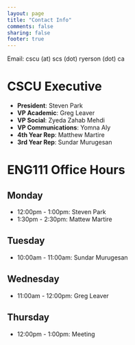 ```yaml
---
layout: page
title: "Contact Info"
comments: false
sharing: false
footer: true
---
```


Email: cscu (at) scs (dot) ryerson (dot) ca
# CSCU Executive
- **President**: Steven Park
- **VP Academic**: Greg Leaver
- **VP Social**: Zyeda Zahab Mehdi
- **VP Communications**: Yomna Aly
- **4th Year Rep**: Matthew Martire
- **3rd Year Rep**: Sundar Murugesan

# ENG111 Office Hours
## Monday
- 12:00pm - 1:00pm: Steven Park
- 1:30pm - 2:30pm: Mattew Martire

## Tuesday
- 10:00am - 11:00am: Sundar Murugesan

## Wednesday
- 11:00am - 12:00pm: Greg Leaver

## Thursday
- 12:00pm - 1:00pm: Meeting
